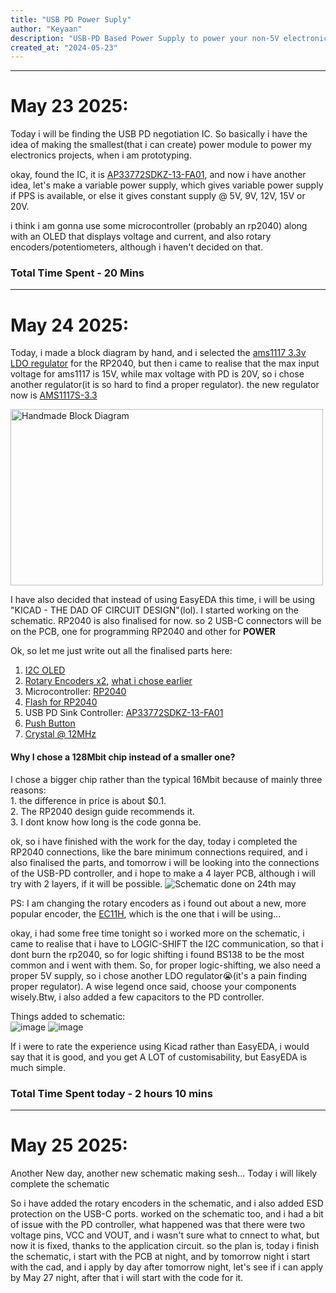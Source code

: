 ```yaml
---
title: "USB PD Power Suply"
author: "Keyaan"
description: "USB-PD Based Power Supply to power your non-5V electronics"
created_at: "2024-05-23"
---
```

--------------
# May 23 2025:
Today i will be finding the USB PD negotiation IC. So basically i have the idea of making the smallest(that i can create) power module to power my electronics projects,
when i am prototyping.

okay, found the IC, it is [AP33772SDKZ-13-FA01](https://www.mouser.in/ProductDetail/Diodes-Incorporated/AP33772SDKZ-13-FA01?qs=2wMNvWM5ZX4CLYQ4%252BLyimw%3D%3D), and now i have another idea, let's make a variable power supply, which gives variable power supply if PPS is available, or else it gives constant supply @ 5V, 9V, 12V, 15V or 20V.

i think i am gonna use some microcontroller (probably an rp2040) along with an OLED that displays voltage and current, and also rotary encoders/potentiometers, although i haven't decided on that.

### Total Time Spent - 20 Mins

--------------
# May 24 2025:
Today, i made a block diagram by hand, and i selected the [ams1117 3.3v LDO regulator](https://lcsc.com/product-detail/Linear-Voltage-Regulators-LDO_Advanced-Monolithic-Systems-AMS1117-3-3_C6186.html) for the RP2040, but then i came to realise that the max input voltage for ams1117 is 15V, while max voltage with PD is 20V, so i chose another regulator(it is so hard to find a proper regulator). the new regulator now is [AMS1117S-3.3](https://lcsc.com/product-detail/Voltage-Regulators-Linear-Low-Drop-Out-LDO-Regulators_JSMSEMI-AMS1117S-3-3_C917152.html)

<img src="https://github.com/user-attachments/assets/e52aae66-0bd2-412d-a26d-ffc273337d7d" alt="Handmade Block Diagram" width="500" height="282">

I have also decided that instead of using EasyEDA this time, i will be using "KICAD - THE DAD OF CIRCUIT DESIGN"(lol). I started working on the schematic. RP2040 is also finalised for now. so 2 USB-C connectors will be on the PCB, one for programming RP2040 and other for **POWER**

Ok, so let me just write out all the finalised parts here:
1. [I2C OLED](https://robu.in/product/4pin-oled-display-module-blue-color/)
2. [Rotary Encoders x2](https://robu.in/product/hongyan-ec11h-7ce15p1zy15f7-rotary-encoder-with-push-button-switch-vertical-plug-in/), [what i chose earlier](https://robu.in/product/4pin-oled-display-module-blue-color/)
3. Microcontroller: [RP2040](https://www.lcsc.com/product-detail/Microcontrollers-MCU-MPU-SOC_Raspberry-Pi-RP2040_C2040.html)
4. [Flash for RP2040](https://lcsc.com/product-detail/NOR-FLASH_Winbond-Elec-W25Q128JVSIQ_C97521.html)
5. USB PD Sink Controller: [AP33772SDKZ-13-FA01](https://www.mouser.in/ProductDetail/Diodes-Incorporated/AP33772SDKZ-13-FA01?qs=2wMNvWM5ZX4CLYQ4%252BLyimw%3D%3D)
6. [Push Button](https://lcsc.com/product-detail/Tactile-Switches_C-K-PTS810SJK250SMTRLFS_C221896.html)
7. [Crystal @ 12MHz](https://www.lcsc.com/product-detail/Crystals_Abracon-LLC-ABM8-272-T3_C20625731.html?s_z=n_ABM8-272-T3)

#### Why I chose a 128Mbit chip instead of a smaller one?
I chose a bigger chip rather than the typical 16Mbit because of mainly three reasons:  
    1. the difference in price is about $0.1.  
    2. The RP2040 design guide recommends it.  
    3. I dont know how long is the code gonna be.  

ok, so i have finished with the work for the day, today i completed the RP2040 connections, like the bare minimum connections required, and i also finalised the parts, and tomorrow i will be looking into the connections of the USB-PD controller, and i hope to make a 4 layer PCB, although i will try with 2 layers, if it will be possible.
![Schematic done on 24th may](https://github.com/user-attachments/assets/033630af-b5f1-48d7-bd09-a7f47c8bbd45)

PS: I am changing the rotary encoders as i found out about a new, more popular encoder, the [EC11H](https://robu.in/product/hongyan-ec11h-7ce15p1zy15f7-rotary-encoder-with-push-button-switch-vertical-plug-in/), which is the one that i will be using...  

okay, i had some free time tonight so i worked more on the schematic, i came to realise that i have to LOGIC-SHIFT the I2C communication, so that i dont burn the rp2040, so for logic shifting i found BS138 to be the most common and i went with them. So, for proper logic-shifting, we also need a proper 5V supply, so i chose another LDO regulator😭(it's a pain finding proper regulator). A wise legend once said, choose your components wisely.Btw, i also added a few capacitors to the PD controller.

Things added to schematic:  
![image](https://github.com/user-attachments/assets/a2c67a91-b5f2-40c4-9b77-74e53549e0ee)
![image](https://github.com/user-attachments/assets/7894817c-4af5-4eb1-8c2e-939a754048d4)

If i were to rate the experience using Kicad rather than EasyEDA, i would say that it is good, and you get A LOT of customisability, but EasyEDA is much simple.

### Total Time Spent today - 2 hours 10 mins
--------------
# May 25 2025:
Another New day, another new schematic making sesh...
Today i will likely complete the schematic

So i have added the rotary encoders in the schematic, and i also added ESD protection on the USB-C ports. worked on the schematic too, and i had a bit of issue with the PD controller, what happened was that there were two voltage pins, VCC and VOUT, and i wasn't sure what to cnnect to what, but now it is fixed, thanks to the application circuit. so the plan is, today i finish the schematic, i start with the PCB at night, and by tomorrow night i start with the cad, and i apply by day after tomorrow night, let's  see if i can apply by May 27 night, after that i will start with the code for it.
